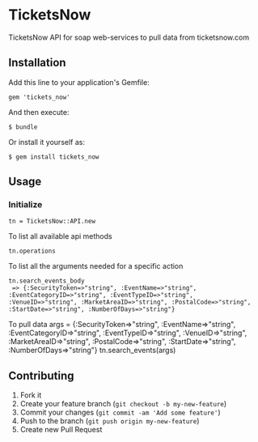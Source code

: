 # TicketsNow

TicketsNow API for soap web-services to pull data from ticketsnow.com

## Installation

Add this line to your application's Gemfile:

    gem 'tickets_now'

And then execute:

    $ bundle

Or install it yourself as:

    $ gem install tickets_now

## Usage

### Initialize
    tn = TicketsNow::API.new

To list all available api methods

    tn.operations

To list all the arguments needed for a specific action

    tn.search_events_body
     => {:SecurityToken=>"string", :EventName=>"string", :EventCategoryID=>"string", :EventTypeID=>"string", :VenueID=>"string", :MarketAreaID=>"string", :PostalCode=>"string", :StartDate=>"string", :NumberOfDays=>"string"}

To pull data
    args = {:SecurityToken=>"string", :EventName=>"string", :EventCategoryID=>"string", :EventTypeID=>"string", :VenueID=>"string", :MarketAreaID=>"string", :PostalCode=>"string", :StartDate=>"string", :NumberOfDays=>"string"}
    tn.search_events(args)


## Contributing

1. Fork it
2. Create your feature branch (`git checkout -b my-new-feature`)
3. Commit your changes (`git commit -am 'Add some feature'`)
4. Push to the branch (`git push origin my-new-feature`)
5. Create new Pull Request

